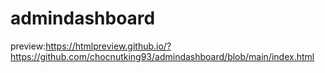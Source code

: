 # admindashboard
preview:https://htmlpreview.github.io/?https://github.com/chocnutking93/admindashboard/blob/main/index.html
